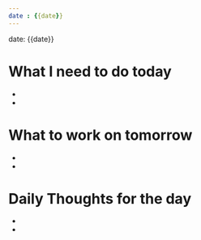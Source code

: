 ```yaml
---
date : {{date}}
---
```

date: {{date}}

# What I need to do today
- 
- 


# What to work on tomorrow
- 
- 


# Daily Thoughts for the day
- 
- 
